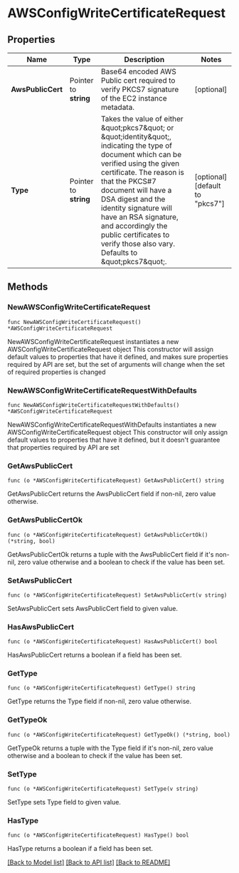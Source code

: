 # AWSConfigWriteCertificateRequest


## Properties

Name | Type | Description | Notes
------------ | ------------- | ------------- | -------------
**AwsPublicCert** | Pointer to **string** | Base64 encoded AWS Public cert required to verify PKCS7 signature of the EC2 instance metadata. | [optional] 
**Type** | Pointer to **string** | Takes the value of either \&quot;pkcs7\&quot; or \&quot;identity\&quot;, indicating the type of document which can be verified using the given certificate. The reason is that the PKCS#7 document will have a DSA digest and the identity signature will have an RSA signature, and accordingly the public certificates to verify those also vary. Defaults to \&quot;pkcs7\&quot;. | [optional] [default to "pkcs7"]



## Methods


### NewAWSConfigWriteCertificateRequest

`func NewAWSConfigWriteCertificateRequest() *AWSConfigWriteCertificateRequest`

NewAWSConfigWriteCertificateRequest instantiates a new AWSConfigWriteCertificateRequest object
This constructor will assign default values to properties that have it defined,
and makes sure properties required by API are set, but the set of arguments
will change when the set of required properties is changed

### NewAWSConfigWriteCertificateRequestWithDefaults

`func NewAWSConfigWriteCertificateRequestWithDefaults() *AWSConfigWriteCertificateRequest`

NewAWSConfigWriteCertificateRequestWithDefaults instantiates a new AWSConfigWriteCertificateRequest object
This constructor will only assign default values to properties that have it defined,
but it doesn't guarantee that properties required by API are set


### GetAwsPublicCert

`func (o *AWSConfigWriteCertificateRequest) GetAwsPublicCert() string`

GetAwsPublicCert returns the AwsPublicCert field if non-nil, zero value otherwise.

### GetAwsPublicCertOk

`func (o *AWSConfigWriteCertificateRequest) GetAwsPublicCertOk() (*string, bool)`

GetAwsPublicCertOk returns a tuple with the AwsPublicCert field if it's non-nil, zero value otherwise
and a boolean to check if the value has been set.

### SetAwsPublicCert

`func (o *AWSConfigWriteCertificateRequest) SetAwsPublicCert(v string)`

SetAwsPublicCert sets AwsPublicCert field to given value.


### HasAwsPublicCert

`func (o *AWSConfigWriteCertificateRequest) HasAwsPublicCert() bool`

HasAwsPublicCert returns a boolean if a field has been set.




### GetType

`func (o *AWSConfigWriteCertificateRequest) GetType() string`

GetType returns the Type field if non-nil, zero value otherwise.

### GetTypeOk

`func (o *AWSConfigWriteCertificateRequest) GetTypeOk() (*string, bool)`

GetTypeOk returns a tuple with the Type field if it's non-nil, zero value otherwise
and a boolean to check if the value has been set.

### SetType

`func (o *AWSConfigWriteCertificateRequest) SetType(v string)`

SetType sets Type field to given value.


### HasType

`func (o *AWSConfigWriteCertificateRequest) HasType() bool`

HasType returns a boolean if a field has been set.









[[Back to Model list]](../README.md#documentation-for-models) [[Back to API list]](../README.md#documentation-for-api-endpoints) [[Back to README]](../README.md)


